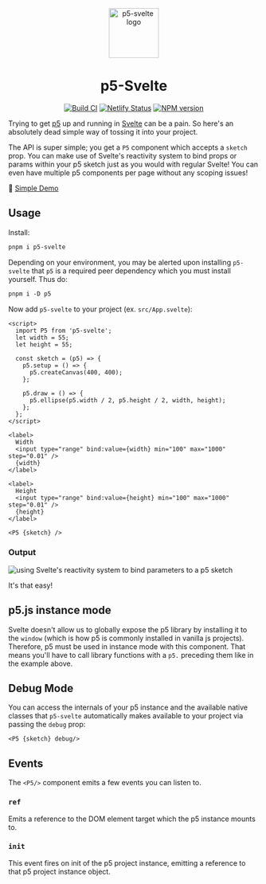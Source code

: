 <div align="center">
<img src="https://github.com/rbrdl/p5-svelte/raw/master/logo.svg" alt="p5-svelte logo" width="100" />
</div>

<h1 align="center">p5-Svelte</h1>

<p align="center">
<a href="https://github.com/tonyketcham/p5-svelte/actions/workflows/build.yml"><img src="https://github.com/tonyketcham/p5-svelte/actions/workflows/build.yml/badge.svg" alt="Build CI"></a>
<a href="https://app.netlify.com/sites/p5-svelte/deploys"><img src="https://api.netlify.com/api/v1/badges/7dd33ce7-b638-4540-83d1-4442ef026efc/deploy-status" alt="Netlify Status"></a>
<a href="https://badge.fury.io/js/p5-svelte"><img src="https://badge.fury.io/js/p5-svelte.svg" alt="NPM version"></a>
</p>

Trying to get <a href="https://p5js.org/">p5</a> up and running in [Svelte](https://svelte.dev/) can be a pain. So here's an absolutely dead simple way of tossing it into your project.

The API is super simple; you get a <code>P5</code> component which accepts a <code>sketch</code> prop. You can make use of Svelte's reactivity system to bind props or params within your p5 sketch just as you would with regular Svelte! You can even have multiple p5 components per page without any scoping issues!

🌱 <a href="https://svelte.dev/repl/c5fd1d8347cd4e47afe0e519aedbb3a5?version=3.31.2" target="_blank">Simple Demo</a>

</p>

## Usage

Install:

```ps
pnpm i p5-svelte
```

Depending on your environment, you may be alerted upon installing `p5-svelte` that `p5` is a required peer dependency which you must install yourself. Thus do:

```ps
pnpm i -D p5
```

Now add `p5-svelte` to your project (ex. `src/App.svelte`):

```svelte
<script>
  import P5 from 'p5-svelte';
  let width = 55;
  let height = 55;

  const sketch = (p5) => {
    p5.setup = () => {
      p5.createCanvas(400, 400);
    };

    p5.draw = () => {
      p5.ellipse(p5.width / 2, p5.height / 2, width, height);
    };
  };
</script>

<label>
  Width
  <input type="range" bind:value={width} min="100" max="1000" step="0.01" />
  {width}
</label>

<label>
  Height
  <input type="range" bind:value={height} min="100" max="1000" step="0.01" />
  {height}
</label>

<P5 {sketch} />
```

### Output

![using Svelte's reactivity system to bind parameters to a p5 sketch](https://dev-to-uploads.s3.amazonaws.com/i/ajyz894enhdgdvot441x.gif)

<!-- <img align="right" src="https://dev-to-uploads.s3.amazonaws.com/i/ajyz894enhdgdvot441x.gif" alt="using Svelte's reactivity system to bind parameters to a p5 sketch" width="265" height="265" /> -->

It's that easy!

## p5.js instance mode

Svelte doesn't allow us to globally expose the p5 library by installing it to the `window` (which is how p5 is commonly installed in vanilla js projects). Therefore, p5 must be used in instance mode with this component. That means you'll have to call library functions with a `p5.` preceding them like in the example above.

## Debug Mode

You can access the internals of your p5 instance and the available native classes that `p5-svelte` automatically makes available to your project via passing the `debug` prop:

```svelte
<P5 {sketch} debug/>
```

## Events

The `<P5/>` component emits a few events you can listen to.

### `ref`

Emits a reference to the DOM element target which the p5 instance mounts to.

### `init`

This event fires on init of the p5 project instance, emitting a reference to that p5 project instance object.
